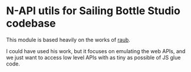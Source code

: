 # N-API utils for Sailing Bottle Studio codebase

This module is based heavily on the works of [raub](https://github.com/node-3d/addon-tools-raub).

I could have used his work, but it focuses on emulating the web APIs, and we just want to access low level APIs with as tiny as possible of JS glue code.
